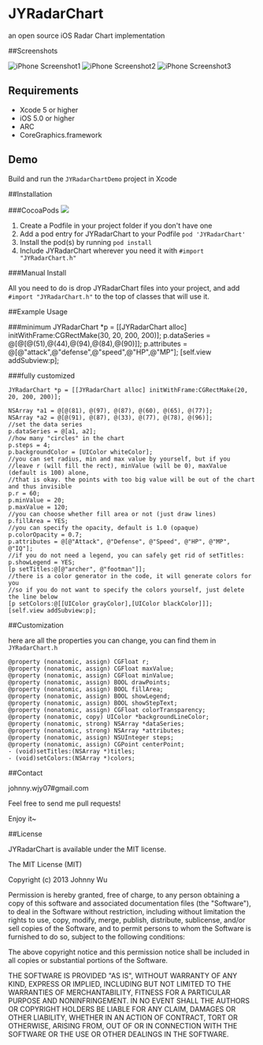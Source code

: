 # JYRadarChart 


an open source iOS Radar Chart implementation


##Screenshots

![iPhone Screenshot1](https://github.com/johnnywjy/JYRadarChart/blob/master/screenshots/screenshot_1.png?raw=true)
![iPhone Screenshot2](https://github.com/johnnywjy/JYRadarChart/blob/master/screenshots/screenshot_2.png?raw=true)
![iPhone Screenshot3](https://github.com/johnnywjy/JYRadarChart/blob/master/screenshots/screenshot_3.png?raw=true)


## Requirements
* Xcode 5 or higher
* iOS 5.0 or higher
* ARC
* CoreGraphics.framework

## Demo

Build and run the `JYRadarChartDemo` project in Xcode


##Installation

###CocoaPods
<img src="http://cocoapod-badges.herokuapp.com/v/JYRadarChart/badge.png"/>

1. Create a Podfile in your project folder if you don't have one
2. Add a pod entry for JYRadarChart to your Podfile `pod 'JYRadarChart'`
3. Install the pod(s) by running `pod install`
4. Include JYRadarChart wherever you need it with `#import "JYRadarChart.h"`

###Manual Install

All you need to do is drop JYRadarChart files into your project, and add `#import "JYRadarChart.h"` to the top of classes that will use it.


##Example Usage

###minimum
	JYRadarChart *p = [[JYRadarChart alloc] initWithFrame:CGRectMake(30, 20, 200, 200)];
    p.dataSeries = @[@[@(51),@(44),@(94),@(84),@(90)]];
    p.attributes = @[@"attack",@"defense",@"speed",@"HP",@"MP"];
	[self.view addSubview:p];


###fully customized

    JYRadarChart *p = [[JYRadarChart alloc] initWithFrame:CGRectMake(20, 20, 200, 200)];

	NSArray *a1 = @[@(81), @(97), @(87), @(60), @(65), @(77)];
	NSArray *a2 = @[@(91), @(87), @(33), @(77), @(78), @(96)];
	//set the data series
	p.dataSeries = @[a1, a2];
	//how many "circles" in the chart 
	p.steps = 4;
	p.backgroundColor = [UIColor whiteColor];
	//you can set radius, min and max value by yourself, but if you
	//leave r (will fill the rect), minValue (will be 0), maxValue (default is 100) alone, 
	//that is okay. the points with too big value will be out of the chart and thus invisible
	p.r = 60;
	p.minValue = 20;
	p.maxValue = 120;
	//you can choose whether fill area or not (just draw lines) 
	p.fillArea = YES;
    //you can specify the opacity, default is 1.0 (opaque)
    p.colorOpacity = 0.7;
	p.attributes = @[@"Attack", @"Defense", @"Speed", @"HP", @"MP", @"IQ"];
	//if you do not need a legend, you can safely get rid of setTitles:
	p.showLegend = YES;
	[p setTitles:@[@"archer", @"footman"]];
	//there is a color generator in the code, it will generate colors for you
	//so if you do not want to specify the colors yourself, just delete the line below
    [p setColors:@[[UIColor grayColor],[UIColor blackColor]]];
	[self.view addSubview:p];



##Customization

here are all the properties you can change, you can find them in `JYRadarChart.h`

```
@property (nonatomic, assign) CGFloat r;
@property (nonatomic, assign) CGFloat maxValue;
@property (nonatomic, assign) CGFloat minValue;
@property (nonatomic, assign) BOOL drawPoints;
@property (nonatomic, assign) BOOL fillArea;
@property (nonatomic, assign) BOOL showLegend;
@property (nonatomic, assign) BOOL showStepText;
@property (nonatomic, assign) CGFloat colorTransparency;
@property (nonatomic, copy) UIColor *backgroundLineColor;
@property (nonatomic, strong) NSArray *dataSeries;
@property (nonatomic, strong) NSArray *attributes;
@property (nonatomic, assign) NSUInteger steps;
@property (nonatomic, assign) CGPoint centerPoint;
- (void)setTitles:(NSArray *)titles;
- (void)setColors:(NSArray *)colors;
```


##Contact

johnny.wjy07#gmail.com

Feel free to send me pull requests!

Enjoy it~


##License

JYRadarChart is available under the MIT license.

The MIT License (MIT)

Copyright (c) 2013 Johnny Wu

Permission is hereby granted, free of charge, to any person obtaining a copy of
this software and associated documentation files (the "Software"), to deal in
the Software without restriction, including without limitation the rights to
use, copy, modify, merge, publish, distribute, sublicense, and/or sell copies of
the Software, and to permit persons to whom the Software is furnished to do so,
subject to the following conditions:

The above copyright notice and this permission notice shall be included in all
copies or substantial portions of the Software.

THE SOFTWARE IS PROVIDED "AS IS", WITHOUT WARRANTY OF ANY KIND, EXPRESS OR
IMPLIED, INCLUDING BUT NOT LIMITED TO THE WARRANTIES OF MERCHANTABILITY, FITNESS
FOR A PARTICULAR PURPOSE AND NONINFRINGEMENT. IN NO EVENT SHALL THE AUTHORS OR
COPYRIGHT HOLDERS BE LIABLE FOR ANY CLAIM, DAMAGES OR OTHER LIABILITY, WHETHER
IN AN ACTION OF CONTRACT, TORT OR OTHERWISE, ARISING FROM, OUT OF OR IN
CONNECTION WITH THE SOFTWARE OR THE USE OR OTHER DEALINGS IN THE SOFTWARE.